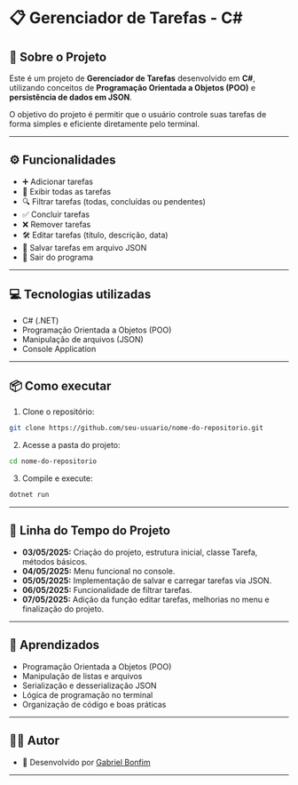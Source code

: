 
# 📋 Gerenciador de Tarefas - C#

## 🚀 Sobre o Projeto

Este é um projeto de **Gerenciador de Tarefas** desenvolvido em **C#**, utilizando conceitos de **Programação Orientada a Objetos (POO)** e **persistência de dados em JSON**.

O objetivo do projeto é permitir que o usuário controle suas tarefas de forma simples e eficiente diretamente pelo terminal.

---

## ⚙️ Funcionalidades

- ➕ Adicionar tarefas
- 📜 Exibir todas as tarefas
- 🔍 Filtrar tarefas (todas, concluídas ou pendentes)
- ✅ Concluir tarefas
- ❌ Remover tarefas
- 🛠️ Editar tarefas (título, descrição, data)
- 💾 Salvar tarefas em arquivo JSON
- 🚪 Sair do programa

---

## 💻 Tecnologias utilizadas

- C# (.NET)
- Programação Orientada a Objetos (POO)
- Manipulação de arquivos (JSON)
- Console Application

---

## 📦 Como executar

1. Clone o repositório:
```bash
git clone https://github.com/seu-usuario/nome-do-repositorio.git
```

2. Acesse a pasta do projeto:
```bash
cd nome-do-repositorio
```

3. Compile e execute:
```bash
dotnet run
```

---

## 📅 Linha do Tempo do Projeto

- **03/05/2025:** Criação do projeto, estrutura inicial, classe Tarefa, métodos básicos.
- **04/05/2025:** Menu funcional no console.
- **05/05/2025:** Implementação de salvar e carregar tarefas via JSON.
- **06/05/2025:** Funcionalidade de filtrar tarefas.
- **07/05/2025:** Adição da função editar tarefas, melhorias no menu e finalização do projeto.

---

## 🧠 Aprendizados

- Programação Orientada a Objetos (POO)
- Manipulação de listas e arquivos
- Serialização e desserialização JSON
- Lógica de programação no terminal
- Organização de código e boas práticas

---

## 👨‍💻 Autor

- 🚀 Desenvolvido por [Gabriel Bonfim](https://github.com/GbonfimSP)

---


